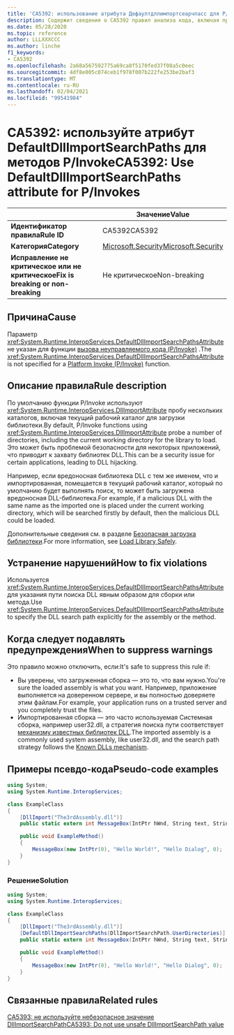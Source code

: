 ```yaml
---
title: 'CA5392: использование атрибута Дефаултдллимпортсеарчпасс для P/Invokes (анализ кода)'
description: Содержит сведения о CA5392 правил анализа кода, включая причины, способы устранения нарушений и время их подавления.
ms.date: 05/28/2020
ms.topic: reference
author: LLLXXXCCC
ms.author: linche
f1_keywords:
- CA5392
ms.openlocfilehash: 2a68a567592775a69ca8f5170fed37f08a5c0eec
ms.sourcegitcommit: 4df8e005c074ceb1f978f007b222fe253be2baf3
ms.translationtype: MT
ms.contentlocale: ru-RU
ms.lasthandoff: 02/04/2021
ms.locfileid: "99541984"
---
```

# <a name="ca5392-use-defaultdllimportsearchpaths-attribute-for-pinvokes"></a><span data-ttu-id="e21e4-103">CA5392: используйте атрибут DefaultDllImportSearchPaths для методов P/Invoke</span><span class="sxs-lookup"><span data-stu-id="e21e4-103">CA5392: Use DefaultDllImportSearchPaths attribute for P/Invokes</span></span>

| | <span data-ttu-id="e21e4-104">Значение</span><span class="sxs-lookup"><span data-stu-id="e21e4-104">Value</span></span> |
|-|-|
| <span data-ttu-id="e21e4-105">**Идентификатор правила**</span><span class="sxs-lookup"><span data-stu-id="e21e4-105">**Rule ID**</span></span> |<span data-ttu-id="e21e4-106">CA5392</span><span class="sxs-lookup"><span data-stu-id="e21e4-106">CA5392</span></span>|
| <span data-ttu-id="e21e4-107">**Категория**</span><span class="sxs-lookup"><span data-stu-id="e21e4-107">**Category**</span></span> |[<span data-ttu-id="e21e4-108">Microsoft.Security</span><span class="sxs-lookup"><span data-stu-id="e21e4-108">Microsoft.Security</span></span>](security-warnings.md)|
| <span data-ttu-id="e21e4-109">**Исправление не критическое или не критическое**</span><span class="sxs-lookup"><span data-stu-id="e21e4-109">**Fix is breaking or non-breaking**</span></span> |<span data-ttu-id="e21e4-110">Не критическое</span><span class="sxs-lookup"><span data-stu-id="e21e4-110">Non-breaking</span></span>|

## <a name="cause"></a><span data-ttu-id="e21e4-111">Причина</span><span class="sxs-lookup"><span data-stu-id="e21e4-111">Cause</span></span>

<span data-ttu-id="e21e4-112">Параметр <xref:System.Runtime.InteropServices.DefaultDllImportSearchPathsAttribute> не указан для функции [вызова неуправляемого кода (P/Invoke)](../../../standard/native-interop/pinvoke.md) .</span><span class="sxs-lookup"><span data-stu-id="e21e4-112">The <xref:System.Runtime.InteropServices.DefaultDllImportSearchPathsAttribute> is not specified for a [Platform Invoke (P/Invoke)](../../../standard/native-interop/pinvoke.md) function.</span></span>

## <a name="rule-description"></a><span data-ttu-id="e21e4-113">Описание правила</span><span class="sxs-lookup"><span data-stu-id="e21e4-113">Rule description</span></span>

<span data-ttu-id="e21e4-114">По умолчанию функции P/Invoke используют <xref:System.Runtime.InteropServices.DllImportAttribute> пробу нескольких каталогов, включая текущий рабочий каталог для загрузки библиотеки.</span><span class="sxs-lookup"><span data-stu-id="e21e4-114">By default, P/Invoke functions using <xref:System.Runtime.InteropServices.DllImportAttribute> probe a number of directories, including the current working directory for the library to load.</span></span> <span data-ttu-id="e21e4-115">Это может быть проблемой безопасности для некоторых приложений, что приводит к захвату библиотек DLL.</span><span class="sxs-lookup"><span data-stu-id="e21e4-115">This can be a security issue for certain applications, leading to DLL hijacking.</span></span>

<span data-ttu-id="e21e4-116">Например, если вредоносная библиотека DLL с тем же именем, что и импортированная, помещается в текущий рабочий каталог, который по умолчанию будет выполнять поиск, то может быть загружена вредоносная DLL-библиотека.</span><span class="sxs-lookup"><span data-stu-id="e21e4-116">For example, if a malicious DLL with the same name as the imported one is placed under the current working directory, which will be searched firstly by default, then the malicious DLL could be loaded.</span></span>

<span data-ttu-id="e21e4-117">Дополнительные сведения см. в разделе [Безопасная загрузка библиотеки](https://msrc-blog.microsoft.com/2014/05/13/load-library-safely/).</span><span class="sxs-lookup"><span data-stu-id="e21e4-117">For more information, see [Load Library Safely](https://msrc-blog.microsoft.com/2014/05/13/load-library-safely/).</span></span>

## <a name="how-to-fix-violations"></a><span data-ttu-id="e21e4-118">Устранение нарушений</span><span class="sxs-lookup"><span data-stu-id="e21e4-118">How to fix violations</span></span>

<span data-ttu-id="e21e4-119">Используется <xref:System.Runtime.InteropServices.DefaultDllImportSearchPathsAttribute> для указания пути поиска DLL явным образом для сборки или метода.</span><span class="sxs-lookup"><span data-stu-id="e21e4-119">Use <xref:System.Runtime.InteropServices.DefaultDllImportSearchPathsAttribute> to specify the DLL search path explicitly for the assembly or the method.</span></span>

## <a name="when-to-suppress-warnings"></a><span data-ttu-id="e21e4-120">Когда следует подавлять предупреждения</span><span class="sxs-lookup"><span data-stu-id="e21e4-120">When to suppress warnings</span></span>

<span data-ttu-id="e21e4-121">Это правило можно отключить, если:</span><span class="sxs-lookup"><span data-stu-id="e21e4-121">It's safe to suppress this rule if:</span></span>

- <span data-ttu-id="e21e4-122">Вы уверены, что загруженная сборка — это то, что вам нужно.</span><span class="sxs-lookup"><span data-stu-id="e21e4-122">You're sure the loaded assembly is what you want.</span></span> <span data-ttu-id="e21e4-123">Например, приложение выполняется на доверенном сервере, и вы полностью доверяете этим файлам.</span><span class="sxs-lookup"><span data-stu-id="e21e4-123">For example, your application runs on a trusted server and you completely trust the files.</span></span>
- <span data-ttu-id="e21e4-124">Импортированная сборка — это часто используемая Системная сборка, например user32.dll, а стратегия поиска пути соответствует [механизму известных библиотек DLL](/archive/blogs/larryosterman/what-are-known-dlls-anyway).</span><span class="sxs-lookup"><span data-stu-id="e21e4-124">The imported assembly is a commonly used system assembly, like user32.dll, and the search path strategy follows the [Known DLLs mechanism](/archive/blogs/larryosterman/what-are-known-dlls-anyway).</span></span>

## <a name="pseudo-code-examples"></a><span data-ttu-id="e21e4-125">Примеры псевдо-кода</span><span class="sxs-lookup"><span data-stu-id="e21e4-125">Pseudo-code examples</span></span>

```csharp
using System;
using System.Runtime.InteropServices;

class ExampleClass
{
    [DllImport("The3rdAssembly.dll")]
    public static extern int MessageBox(IntPtr hWnd, String text, String caption, uint type);

    public void ExampleMethod()
    {
        MessageBox(new IntPtr(0), "Hello World!", "Hello Dialog", 0);
    }
}
```

### <a name="solution"></a><span data-ttu-id="e21e4-126">Решение</span><span class="sxs-lookup"><span data-stu-id="e21e4-126">Solution</span></span>

```csharp
using System;
using System.Runtime.InteropServices;

class ExampleClass
{
    [DllImport("The3rdAssembly.dll")]
    [DefaultDllImportSearchPaths(DllImportSearchPath.UserDirectories)]
    public static extern int MessageBox(IntPtr hWnd, String text, String caption, uint type);

    public void ExampleMethod()
    {
        MessageBox(new IntPtr(0), "Hello World!", "Hello Dialog", 0);
    }
}
```

## <a name="related-rules"></a><span data-ttu-id="e21e4-127">Связанные правила</span><span class="sxs-lookup"><span data-stu-id="e21e4-127">Related rules</span></span>

[<span data-ttu-id="e21e4-128">CA5393: не используйте небезопасное значение DllImportSearchPath</span><span class="sxs-lookup"><span data-stu-id="e21e4-128">CA5393: Do not use unsafe DllImportSearchPath value</span></span>](ca5393.md)

